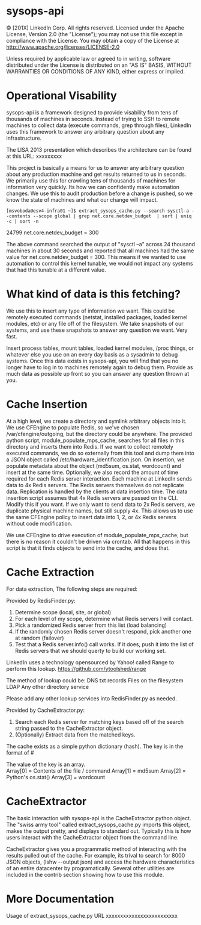 sysops-api
===============================

© [201X] LinkedIn Corp. All rights reserved.
Licensed under the Apache License, Version 2.0 (the "License"); you may not use this file except in compliance with the License. You may obtain a copy of the License at  http://www.apache.org/licenses/LICENSE-2.0
 
Unless required by applicable law or agreed to in writing, software distributed under the License is distributed on an "AS IS" BASIS, WITHOUT WARRANTIES OR CONDITIONS OF ANY KIND, either express or implied.

Operational Visability
===============================
sysops-api is a framework designed to provide visability from tens of thousands of machines in seconds.  Instead of trying to SSH to remote machines
to collect data (execute commands, grep through files), LinkedIn uses this framework to answer any arbitrary question about any infrastructure.

The LISA 2013 presentation which describes the architecture can be found at this URL: xxxxxxxxx

This project is basically a means for us to answer any arbitrary question about any production machine and get results returned to us in seconds.   We primarily use this for crawling tens of thousands of machines for information very quickly.   Its how we can confidently make automation changes.  We use this to audit production before a change is pushed, so we know the state of machines and what our change will impact.  

    [msvoboda@esv4-infra01 ~]$ extract_sysops_cache.py --search sysctl-a --contents --scope global | grep net.core.netdev_budget  | sort | uniq -c | sort -n
  24799 net.core.netdev_budget = 300

The above command searched the output of "sysctl –a" across 24 thousand machines in about 30 seconds and reported that all machines had the same value for net.core.netdev_budget = 300.   This means if we wanted to use automation to control this kernel tunable, we would not impact any systems that had this tunable at a different value.   

What kind of data is this fetching?
===============================
We use this to insert any type of information we want.  This could be remotely executed commands (netstat, installed packages, loaded kernel modules, etc) or any file off of the filesystem.     We take snapshots of our systems, and use these snapshots to answer any question we want.   Very fast.  

Insert process tables, mount tables, loaded kernel modules, /proc things, or whatever else you use on an every day basis as a sysadmin to debug systems.  Once this data exists in sysops-api, you will find that you no longer have to log in to machines remotely again to debug them.  Provide as much data as possible up front so you can answer any question thrown at you.

Cache Insertion
===============================
At a high level, we create a directory and symlink arbitrary objects into it.  We use CFEngine to populate Redis, so we've chosen /var/cfengine/outgoing,
but the directory could be anywhere.  The provided python script, module_populate_mps_cache, searches for all files in this directory and inserts them
into Redis.  If we want to collect remotely executed commands, we do so externally from this tool and dump them into a JSON object called
/etc/hardware_identification.json.  On insertion, we populate metadata about the object (md5sum, os.stat, wordcount) and insert at the same time. 
Optionally, we also record the amount of time required for each Redis server interaction.   Each machine at LinkedIn sends data to 4x Redis servers.  The
Redis servers themselves do not replicate data.  Replication is handled by the clients at data insertion time.   The data insertion script assumes that
4x Redis servers are passed on the CLI.  Modify this if you want.  If we only want to send data to 2x Redis servers, we duplicate physical machine names, but still supply 4x.  This allows us to use the same CFEngine policy to insert data into 1, 2, or 4x Redis servers without code modification.

We use CFEngine to drive execution of module_populate_mps_cache, but there is no reason it couldn't be driven via crontab.  All that happens in this
script is that it finds objects to send into the cache, and does that.

Cache Extraction
===============================
For data extraction, The following steps are required:

 Provided by RedisFinder.py:
  1. Determine scope (local, site, or global)
  2. For each level of my scope, determine what Redis servers I will contact.
  3. Pick a randomized Redis server from this list (load balancing)
  4. If the randomly chosen Redis server doesn't respond, pick another one at random (failover)
  5. Test that a Redis server.info() call works.  If it does, push it into the list of Redis servers that we should querty to build our working set.

LinkedIn uses a technology opensourced by Yahoo! called Range to perform this lookup.  https://github.com/ytoolshed/range

The method of lookup could be:
 DNS txt records
 Files on the filesystem
 LDAP
 Any other directory service

Please add any other lookup services into RedisFinder.py as needed.


 Provided by CacheExtractor.py:
  1. Search each Redis server for matching keys based off of the search string passed to the CacheExtractor object.
  2. (Optionally) Extract data from the matched keys. 

The cache exists as a simple python dictionary (hash). The key is in the format of
<hostname>#<filename>

The value of the key is an array.  
    Array[0] = Contents of the file / command 
    Array[1] = md5sum
    Array[2] = Python's os.stat()
    Array[3] =  wordcount

CacheExtractor
===============================
The basic interaction with sysops-api is the CacheExtractor python object.  The "swiss army tool" called extract_sysops_cache.py imports this object,
makes the output pretty, and displays to standard out.  Typically this is how users interact with the CacheExtractor object from the command line. 

CacheExtractor gives you a programmatic method of interacting with the results pulled out of the cache.  For example, its trival to search for 8000
JSON objects, (lshw --output json) and access the hardware characteristics of an entire datacenter by programatically.  Several other utilities are included in the contrib section showing how to use this module. 

More Documentation
===============================
Usage of extract_sysops_cache.py URL xxxxxxxxxxxxxxxxxxxxxxxxx

